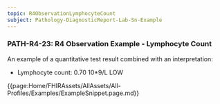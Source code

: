 ```yaml
---
topic: R4ObservationLymphocyteCount
subject: Pathology-DiagnosticReport-Lab-Sn-Example
---
```

### PATH-R4-23: R4 Observation Example - Lymphocyte Count
An example of a quantitative test result combined with an interpretation:
* Lymphocyte count: 0.70 10*9/L LOW

{{page:Home/FHIRAssets/AllAssets/All-Profiles/Examples/ExampleSnippet.page.md}}